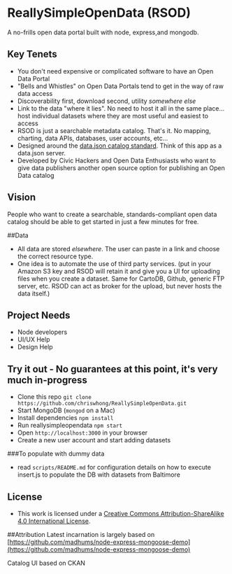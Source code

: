 # ReallySimpleOpenData (RSOD)
A no-frills open data portal built with node, express,and mongodb.  

## Key Tenets
- You don't need expensive or complicated software to have an Open Data Portal
- "Bells and Whistles" on Open Data Portals tend to get in the way of raw data access
- Discoverability first, download second, utility *somewhere else*
- Link to the data "where it lies".  No need to host it all in the same place... host individual datasets where they are most useful and easiest to access
- RSOD is just a searchable metadata catalog.  That's it.  No mapping, charting, data APIs, databases, user accounts, etc... 
- Designed around the [data.json catalog standard](https://project-open-data.cio.gov/catalog/#machine-readable-format).  Think of this app as a data.json server.  
- Developed by Civic Hackers and Open Data Enthusiasts who want to give data publishers another open source option for publishing an Open Data catalog

## Vision
People who want to create a searchable, standards-compliant open data catalog should be able to get started in just a few minutes for free.

##Data
- All data are stored *elsewhere*.  The user can paste in a link and choose the correct resource type.
- One idea is to automate the use of third party services.  (put in your Amazon S3 key and RSOD will retain it and give you a UI for uploading files when you create a dataset.  Same for CartoDB, Github, generic FTP server, etc.  RSOD can act as broker for the upload, but never hosts the data itself.)

## Project Needs
- Node developers
- UI/UX Help
- Design Help

## Try it out - No guarantees at this point, it's very much in-progress
- Clone this repo `git clone https://github.com/chriswhong/ReallySimpleOpenData.git`
- Start MongoDB (`mongod` on a Mac)
- Install dependencies `npm install`
- Run reallysimpleopendata `npm start`
- Open `http://localhost:3000` in your browser
- Create a new user account and start adding datasets

###To populate with dummy data

- read `scripts/README.md` for configuration details on how to execute insert.js to populate the DB with datasets from Baltimore 


## License 
- This work is licensed under a [Creative Commons Attribution-ShareAlike 4.0 International License](http://creativecommons.org/licenses/by-sa/4.0/).

##Attribution
Latest incarnation is largely based on [https://github.com/madhums/node-express-mongoose-demo](https://github.com/madhums/node-express-mongoose-demo)

Catalog UI based on CKAN
